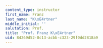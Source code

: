 ```yaml
---
content_type: instructor
first_name: Franz
last_name: "K\xE4rtner"
middle_initial: ''
salutation: Prof.
title: "Prof. Franz K\xE4rtner"
uid: 84269d52-8c13-acbb-c323-29f0dd2818a9
---
```


